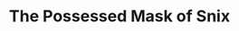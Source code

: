 ---
layout: other-video
permalink: /the-possessed-mask-of-snix
title: The Possessed Mask of Snix
video_number: 53
release_date: 1998-01-01
description: 
cast: 
video_id: SLTuq2ZbIQg
bitchute_id: GYfpN3CrDlGn/
archive_id: 
poster: snix-5.jpg
video_available: true
medium: live action
old_cm_description: |
  The biggest problem in making the Snix series was the availability of the actors. The Rotten Corpse of Snix was a very simple movie but it took 10 months to make. Knowing I had two more chapters to go, I couldn't stand to take any longer, so this time, I casted no actors other than myself, so there was nothing to halt the production and it was over in two weeks. The plot picks up where Snix's body has been destroyed, but his mask still exists and haunts me. This movie provided me with great editing practice, and it's technically a better movie than the last Snix flicks, but it's not one of my favorites. It feels very solitary without any other actors to liven it up.
james_old_star_rating: 
james_old_number_rating: 7
---